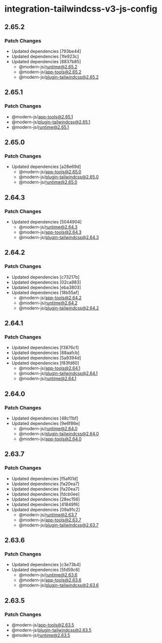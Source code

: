 # integration-tailwindcss-v3-js-config

## 2.65.2

### Patch Changes

- Updated dependencies [793be44]
- Updated dependencies [1fe923c]
- Updated dependencies [8837b85]
  - @modern-js/runtime@2.65.2
  - @modern-js/app-tools@2.65.2
  - @modern-js/plugin-tailwindcss@2.65.2

## 2.65.1

### Patch Changes

- @modern-js/app-tools@2.65.1
- @modern-js/plugin-tailwindcss@2.65.1
- @modern-js/runtime@2.65.1

## 2.65.0

### Patch Changes

- Updated dependencies [a28e69d]
  - @modern-js/app-tools@2.65.0
  - @modern-js/plugin-tailwindcss@2.65.0
  - @modern-js/runtime@2.65.0

## 2.64.3

### Patch Changes

- Updated dependencies [5044904]
  - @modern-js/runtime@2.64.3
  - @modern-js/app-tools@2.64.3
  - @modern-js/plugin-tailwindcss@2.64.3

## 2.64.2

### Patch Changes

- Updated dependencies [c73217b]
- Updated dependencies [02ca983]
- Updated dependencies [eba3803]
- Updated dependencies [18b55af]
  - @modern-js/app-tools@2.64.2
  - @modern-js/runtime@2.64.2
  - @modern-js/plugin-tailwindcss@2.64.2

## 2.64.1

### Patch Changes

- Updated dependencies [f3876c1]
- Updated dependencies [88aafcb]
- Updated dependencies [5a9394d]
- Updated dependencies [f83fd60]
  - @modern-js/app-tools@2.64.1
  - @modern-js/plugin-tailwindcss@2.64.1
  - @modern-js/runtime@2.64.1

## 2.64.0

### Patch Changes

- Updated dependencies [48c11bf]
- Updated dependencies [9e6f86e]
  - @modern-js/runtime@2.64.0
  - @modern-js/plugin-tailwindcss@2.64.0
  - @modern-js/app-tools@2.64.0

## 2.63.7

### Patch Changes

- Updated dependencies [f5af01d]
- Updated dependencies [fa20ea7]
- Updated dependencies [fa20ea7]
- Updated dependencies [fdcb0ee]
- Updated dependencies [28ec156]
- Updated dependencies [41849f6]
- Updated dependencies [09a91c2]
  - @modern-js/runtime@2.63.7
  - @modern-js/app-tools@2.63.7
  - @modern-js/plugin-tailwindcss@2.63.7

## 2.63.6

### Patch Changes

- Updated dependencies [c3e73b4]
- Updated dependencies [5fd59c6]
  - @modern-js/runtime@2.63.6
  - @modern-js/app-tools@2.63.6
  - @modern-js/plugin-tailwindcss@2.63.6

## 2.63.5

### Patch Changes

- @modern-js/app-tools@2.63.5
- @modern-js/plugin-tailwindcss@2.63.5
- @modern-js/runtime@2.63.5
